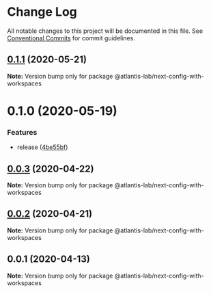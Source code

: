 # Change Log

All notable changes to this project will be documented in this file.
See [Conventional Commits](https://conventionalcommits.org) for commit guidelines.

## [0.1.1](https://github.com/Atlantis-Lab/next/compare/@atlantis-lab/next-config-with-workspaces@0.1.0...@atlantis-lab/next-config-with-workspaces@0.1.1) (2020-05-21)

**Note:** Version bump only for package @atlantis-lab/next-config-with-workspaces

# 0.1.0 (2020-05-19)

### Features

- release ([4be55bf](https://github.com/Atlantis-Lab/next/commit/4be55bf0cb647444d313752e897280b02fdfffc6))

## [0.0.3](https://github.com/Atlantis-Lab/next/compare/@atlantis-lab/next-config-with-workspaces@0.0.2...@atlantis-lab/next-config-with-workspaces@0.0.3) (2020-04-22)

**Note:** Version bump only for package @atlantis-lab/next-config-with-workspaces

## [0.0.2](https://github.com/Atlantis-Lab/next/compare/@atlantis-lab/next-config-with-workspaces@0.0.1...@atlantis-lab/next-config-with-workspaces@0.0.2) (2020-04-21)

**Note:** Version bump only for package @atlantis-lab/next-config-with-workspaces

## 0.0.1 (2020-04-13)

**Note:** Version bump only for package @atlantis-lab/next-config-with-workspaces
